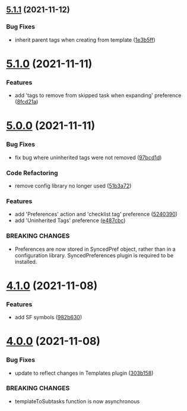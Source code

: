 ## [5.1.1](https://github.com/ksalzke/notes-to-subtasks-omnifocus-plugin/compare/v5.1.0...v5.1.1) (2021-11-12)


### Bug Fixes

* inherit parent tags when creating from template ([1e3b5ff](https://github.com/ksalzke/notes-to-subtasks-omnifocus-plugin/commit/1e3b5ff6a8bb378cff9a1b533a85fa088924b178))



# [5.1.0](https://github.com/ksalzke/notes-to-subtasks-omnifocus-plugin/compare/v5.0.0...v5.1.0) (2021-11-11)


### Features

* add 'tags to remove from skipped task when expanding' preference ([8fcd21a](https://github.com/ksalzke/notes-to-subtasks-omnifocus-plugin/commit/8fcd21a37ed8934456be3f97a5f9898f034e23e2))



# [5.0.0](https://github.com/ksalzke/notes-to-subtasks-omnifocus-plugin/compare/v4.1.0...v5.0.0) (2021-11-11)


### Bug Fixes

* fix bug where uninherited tags were not removed ([97bcd1d](https://github.com/ksalzke/notes-to-subtasks-omnifocus-plugin/commit/97bcd1d3f9be28579f0577c1065d06d7a95ec850))


### Code Refactoring

* remove config library no longer used ([51b3a72](https://github.com/ksalzke/notes-to-subtasks-omnifocus-plugin/commit/51b3a72974c0a4e5c6d7ab199941badec4b71b9b))


### Features

* add 'Preferences' action and 'checklist tag' preference ([5240390](https://github.com/ksalzke/notes-to-subtasks-omnifocus-plugin/commit/52403908426943216f511917a93e81e1cae2c3ef))
* add 'Uninherited Tags' preference ([e487cbc](https://github.com/ksalzke/notes-to-subtasks-omnifocus-plugin/commit/e487cbcfec6fad2110c23396c118b2b1e8fb8027))


### BREAKING CHANGES

* Preferences are now stored in SyncedPref object, rather than in a configuration library.
SyncedPreferences plugin is required to be installed.



# [4.1.0](https://github.com/ksalzke/notes-to-subtasks-omnifocus-plugin/compare/v4.0.0...v4.1.0) (2021-11-08)


### Features

* add SF symbols ([982b630](https://github.com/ksalzke/notes-to-subtasks-omnifocus-plugin/commit/982b630e639f742b88a167efff65d2fbcfc1fabb))



# [4.0.0](https://github.com/ksalzke/notes-to-subtasks-omnifocus-plugin/compare/303b158677044b59b8527bfa86276c1e6afccb8c...v4.0.0) (2021-11-08)


### Bug Fixes

* update to reflect changes in Templates plugin ([303b158](https://github.com/ksalzke/notes-to-subtasks-omnifocus-plugin/commit/303b158677044b59b8527bfa86276c1e6afccb8c))


### BREAKING CHANGES

* templateToSubtasks function is now asynchronous



